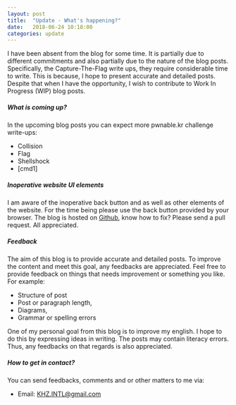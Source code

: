 ```yaml
---
layout: post
title:  "Update - What's happening?"
date:   2018-06-24 10:18:00
categories: update
---
```


I have been absent from the blog for some time. It is partially due to different commitments and also partially due to the nature of the blog posts. Specifically, the Capture-The-Flag write ups, they require considerable time to write. This is because, I hope to present accurate and detailed posts. Despite that when I have the opportunity, I wish to contribute to Work In Progress (WIP) blog posts.

##### What is coming up?
In the upcoming blog posts you can expect more pwnable.kr challenge write-ups:
+ Collision
+ Flag
+ Shellshock
+ [cmd1]

##### Inoperative website UI elements
I am aware of the inoperative back button and as well as other elements of the website. For the time being please use the back button provided by your browser. The blog is hosted on <a href= "https://github.com/KHZ-INTL/khz-intl.github.io" target="_blank">Github<a>, know how to fix? Please send a pull request. All appreciated.

##### Feedback
The aim of this blog is to provide accurate and detailed posts. To improve the content and meet this goal, any feedbacks are appreciated. Feel free to provide feedback on things that needs improvement or something you like. For example:
+ Structure of post
+ Post or paragraph length,
+ Diagrams,
+ Grammar or spelling errors

One of my personal goal from this blog is to improve my english. I hope to do this by expressing ideas in writing. The posts may contain literacy errors. Thus, any feedbacks on that regards is also appreciated.

##### How to get in contact?
You can send feedbacks, comments and or other matters to me via: 
+ Email: KHZ.INTL@gmail.com

